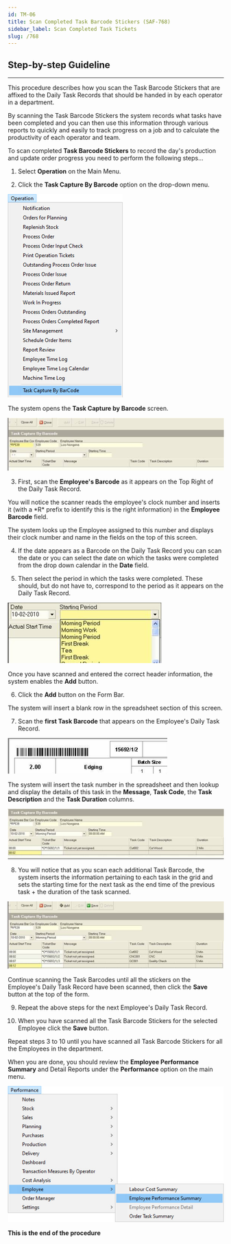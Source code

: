 ```yaml
---
id: TM-06
title: Scan Completed Task Barcode Stickers (SAF-768)
sidebar_label: Scan Completed Task Tickets 
slug: /768
---
```

## Step-by-step Guideline
___

This procedure describes how you scan the Task Barcode Stickers that
are affixed to the Daily Task Records that should be handed in by each
operator in a department.  

By scanning the Task Barcode Stickers the system records what tasks
have been completed and you can then use this information through
various reports to quickly and easily to track progress on a job and
to calculate the productivity of each operator and team.  

To scan completed **Task Barcode Stickers** to record the day's
production and update order progress you need to perform the following
steps...  

1.  Select **Operation** on the Main Menu.  

2.  Click the **Task Capture By Barcode** option on the drop-down menu.  

![](../static/img/docs/TM-06/image1.jpg)  

The system opens the **Task Capture by Barcode** screen.  

![](../static/img/docs/TM-06/image3.jpg)  

3.  First, scan the **Employee's Barcode** as it appears on the Top Right of
    the Daily Task Record.  

You will notice the scanner reads the employee's clock number and
inserts it (with a \*R\* prefix to identify this is the right
information) in the **Employee Barcode** field.  

The system looks up the Employee assigned to this number and displays
their clock number and name in the fields on the top of this screen.  

4.  If the date appears as a Barcode on the Daily Task Record you can
    scan the date or you can select the date on which the tasks were
    completed from the drop down calendar in the **Date** field.  

5.  Then select the period in which the tasks were completed. These
    should, but do not have to, correspond to the period as it appears
    on the Daily Task Record.  

![](../static/img/docs/TM-06/image5.jpg)  

Once you have scanned and entered the correct header information, the
system enables the **Add** button.  

6.  Click the **Add** button on the Form Bar.  

The system will insert a blank row in the spreadsheet section of this
screen.  

7.  Scan the **first Task Barcode** that appears on the Employee's Daily
    Task Record.  

![](../static/img/docs/TM-06/image7.jpg)  

The system will insert the task number in the spreadsheet and then
lookup and display the details of this task in the **Message**, **Task Code**,
the **Task Description** and the **Task Duration** columns.  

![](../static/img/docs/TM-06/image9.jpg)  

8.  You will notice that as you scan each additional Task Barcode, the
    system inserts the information pertaining to each task in the grid
    and sets the starting time for the next task as the end time of the
    previous task + the duration of the task scanned.  

![](../static/img/docs/TM-06/image11.jpg)  

Continue scanning the Task Barcodes until all the stickers on the
Employee's Daily Task Record have been scanned, then click the **Save**
button at the top of the form.  

9.  Repeat the above steps for the next Employee's Daily Task Record.  

10. When you have scanned all the Task Barcode Stickers for the selected
    Employee click the **Save** button.  

Repeat steps 3 to 10 until you have scanned all Task Barcode Stickers
for all the Employees in the department.  

When you are done, you should review the **Employee Performance Summary** and Detail Reports under the **Performance** option on the main menu.  

![](../static/img/docs/TM-06/image12.jpg)  


**This is the end of the procedure**
